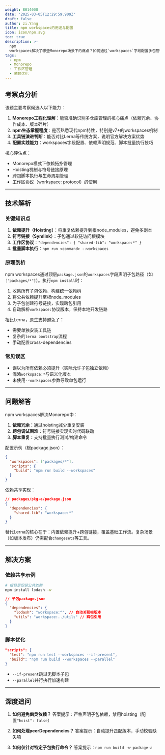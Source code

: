 ```yaml
---
weight: 8014000
date: '2025-03-05T12:29:59.909Z'
draft: false
author: zi.Yang
title: npm workspaces的用途与配置
icon: icon/npm.svg
toc: true
description: >-
  npm
  workspaces解决了哪些Monorepo场景下的痛点？如何通过`workspaces`字段配置多包管理，替代Lerna等工具？请举例说明依赖共享与脚本统一管理的实现方式。
tags:
  - npm
  - Monorepo
  - 工作区管理
  - 依赖优化
---
```


## 考察点分析

该题主要考察候选人以下能力：

1. **Monorepo工程化理解**：能否准确识别多仓库管理的核心痛点（依赖冗余、协作成本、版本碎片）
2. **npm生态掌握程度**：是否熟悉现代npm特性，特别是v7+的workspaces机制
3. **工具链演进判断**：能否对比Lerna等传统方案，说明官方解决方案优势
4. **配置实践能力**：workspaces字段配置、依赖声明规范、脚本批量执行技巧

核心评估点：

- Monorepo模式下依赖拓扑管理
- Hoisting机制与符号链接原理
- 跨包脚本执行与生命周期管理
- 工作区协议（workspace: protocol）的使用

---

## 技术解析

### 关键知识点

1. **依赖提升（Hoisting）**：将重复依赖提升到根node_modules，避免多副本
2. **符号链接（Symlink）**：子包通过软链访问根模块
3. **工作区协议**：`"dependencies": { "shared-lib": "workspace:*" }`
4. **批量脚本执行**：`npm run <command> --workspaces`

### 原理剖析

npm workspaces通过顶层`package.json`的`workspaces`字段声明子包路径（如`["packages/*"]`）。执行`npm install`时：

1. 收集所有子包依赖，构建统一依赖树
2. 将公共依赖提升至根node_modules
3. 为子包创建符号链接，实现跨包引用
4. 自动解析`workspace:`协议版本，保持本地开发链路

相比Lerna，原生支持避免了：

- 需要单独安装工具链
- 复杂的`lerna bootstrap`流程
- 手动配置cross-dependencies

### 常见误区

- 误以为所有依赖必须提升（实际允许子包独立依赖）
- 混淆`workspace:*`与语义化版本
- 未使用`--workspaces`参数导致单包运行

---

## 问题解答

npm workspaces解决Monorepo中：

1. **依赖冗余**：通过hoisting减少重复安装
2. **跨包调试困难**：符号链接实现实时代码联动
3. **脚本重复**：支持批量执行测试/构建命令

配置示例（根package.json）：

```json
{
  "workspaces": ["packages/*"],
  "scripts": {
    "build": "npm run build --workspaces"
  }
}
```

依赖共享实现：

```json
// packages/pkg-a/package.json
{
  "dependencies": {
    "shared-lib": "workspace:*" 
  }
}
```

替代Lerna的核心在于：内置依赖提升+跨包链接，覆盖基础工作流。复杂场景（如版本发布）仍需配合`changesets`等工具。

---

## 解决方案

### 依赖共享示例

```bash
# 根目录安装公共依赖
npm install lodash -w
```

```json
// 子包package.json
{
  "dependencies": {
    "lodash": "workspace:^", // 自动关联根版本
    "utils": "workspace:../utils" // 跨包引用
  }
}
```

### 脚本优化

```json
"scripts": {
  "test": "npm run test --workspaces --if-present",
  "build": "npm run build --workspaces --parallel"
}
```

- `--if-present`跳过无脚本子包
- `--parallel`并行执行加速构建

---

## 深度追问

1. **如何避免幽灵依赖？**
  答案提示：严格声明子包依赖，禁用hoisting（配置`"hoist": false`）

2. **如何处理peerDependencies？**
  答案提示：自动提升匹配版本，手动校验缺失项

3. **如何仅针对特定子包执行命令？**
  答案提示：`npm run build -w package-a`
